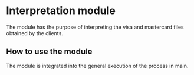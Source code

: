 Interpretation module
==========
The module has the purpose of interpreting the visa and mastercard files obtained by the clients.

How to use the module
--------------------
The module is integrated into the general execution of the process in main.

